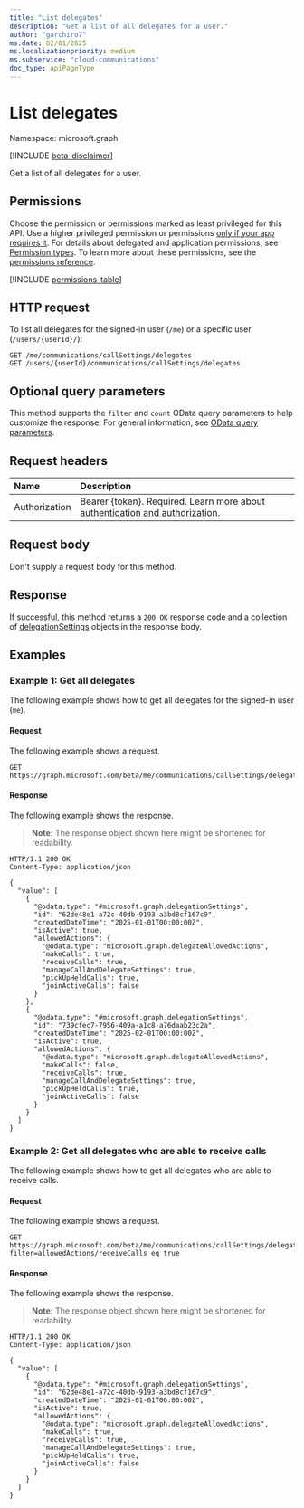 ```yaml
---
title: "List delegates"
description: "Get a list of all delegates for a user."
author: "garchiro7"
ms.date: 02/01/2025
ms.localizationpriority: medium
ms.subservice: "cloud-communications"
doc_type: apiPageType
---
```


# List delegates

Namespace: microsoft.graph

[!INCLUDE [beta-disclaimer](../../includes/beta-disclaimer.md)]

Get a list of all delegates for a user.

## Permissions

Choose the permission or permissions marked as least privileged for this API. Use a higher privileged permission or permissions [only if your app requires it](/graph/permissions-overview#best-practices-for-using-microsoft-graph-permissions). For details about delegated and application permissions, see [Permission types](/graph/permissions-overview#permission-types). To learn more about these permissions, see the [permissions reference](/graph/permissions-reference).

<!-- {
  "blockType": "permissions",
  "name": "callsettings-list-delegates-permissions"
}
-->
[!INCLUDE [permissions-table](../includes/permissions/callsettings-list-delegates-permissions.md)]

## HTTP request

To list all delegates for the signed-in user (`/me`) or a specific user (`/users/{userId}/`):

<!-- {
  "blockType": "ignored"
}
-->
``` http
GET /me/communications/callSettings/delegates
GET /users/{userId}/communications/callSettings/delegates
```

## Optional query parameters

This method supports the `filter` and `count` OData query parameters to help customize the response. For general information, see [OData query parameters](/graph/query-parameters).

## Request headers

|Name|Description|
|:---|:---|
|Authorization|Bearer {token}. Required. Learn more about [authentication and authorization](/graph/auth/auth-concepts).|

## Request body

Don't supply a request body for this method.

## Response

If successful, this method returns a `200 OK` response code and a collection of [delegationSettings](../resources/delegationsettings.md) objects in the response body.

## Examples

### Example 1: Get all delegates

The following example shows how to get all delegates for the signed-in user (`me`).

#### Request

The following example shows a request.

<!-- {
  "blockType": "request",
  "name": "list_delegationsettings_delegates"
}
-->
``` http
GET https://graph.microsoft.com/beta/me/communications/callSettings/delegates
```

#### Response

The following example shows the response.

>**Note:** The response object shown here might be shortened for readability.
<!-- {
  "blockType": "response",
  "truncated": true,
  "@odata.type": "Collection(microsoft.graph.delegationSettings)"
}
-->
``` http
HTTP/1.1 200 OK
Content-Type: application/json

{
  "value": [
    {
      "@odata.type": "#microsoft.graph.delegationSettings",
      "id": "62de48e1-a72c-40db-9193-a3bd8cf167c9",
      "createdDateTime": "2025-01-01T00:00:00Z",
      "isActive": true,
      "allowedActions": {
        "@odata.type": "microsoft.graph.delegateAllowedActions",
        "makeCalls": true,
        "receiveCalls": true,
        "manageCallAndDelegateSettings": true,
        "pickUpHeldCalls": true,
        "joinActiveCalls": false
      }
    },
    {
      "@odata.type": "#microsoft.graph.delegationSettings",
      "id": "739cfec7-7956-409a-a1c8-a76daab23c2a",
      "createdDateTime": "2025-02-01T00:00:00Z",
      "isActive": true,
      "allowedActions": {
        "@odata.type": "microsoft.graph.delegateAllowedActions",
        "makeCalls": false,
        "receiveCalls": true,
        "manageCallAndDelegateSettings": true,
        "pickUpHeldCalls": true,
        "joinActiveCalls": false
      }
    }
  ]
}
```

### Example 2: Get all delegates who are able to receive calls

The following example shows how to get all delegates who are able to receive calls.

#### Request

The following example shows a request.

<!-- {
  "blockType": "request",
  "name": "list_delegationsettings_delegates_receivecalls"
}
-->
``` http
GET https://graph.microsoft.com/beta/me/communications/callSettings/delegates?filter=allowedActions/receiveCalls eq true 
```

#### Response

The following example shows the response.
>**Note:** The response object shown here might be shortened for readability.
<!-- {
  "blockType": "response",
  "truncated": true,
  "@odata.type": "Collection(microsoft.graph.delegationSettings)"
}
-->
``` http
HTTP/1.1 200 OK
Content-Type: application/json

{
  "value": [
    {
      "@odata.type": "#microsoft.graph.delegationSettings",
      "id": "62de48e1-a72c-40db-9193-a3bd8cf167c9",
      "createdDateTime": "2025-01-01T00:00:00Z",
      "isActive": true,
      "allowedActions": {
        "@odata.type": "microsoft.graph.delegateAllowedActions",
        "makeCalls": true,
        "receiveCalls": true,
        "manageCallAndDelegateSettings": true,
        "pickUpHeldCalls": true,
        "joinActiveCalls": false
      }
    }
  ]
}
```